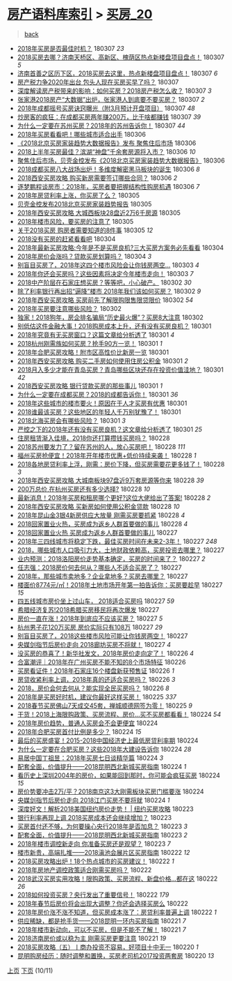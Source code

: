 [房产语料库索引](../../README.md)  > [买房_20](买房_20.md)
====
> [back](../README.md)

- [2018年买房是否最佳时机？](http://jkwz.applinzi.com/ittc/7077879369421030411.html#2018%E5%B9%B4%E4%B9%B0%E6%88%BF%E6%98%AF%E5%90%A6%E6%9C%80%E4%BD%B3%E6%97%B6%E6%9C%BA%EF%BC%9F) 180307 *23* 
- [2018买房去哪？济南天桥区、高新区、槐荫区热点新楼盘项目盘点！](http://jkwz.applinzi.com/ittc/7077867932363523078.html#2018%E4%B9%B0%E6%88%BF%E5%8E%BB%E5%93%AA%EF%BC%9F%E6%B5%8E%E5%8D%97%E5%A4%A9%E6%A1%A5%E5%8C%BA%E3%80%81%E9%AB%98%E6%96%B0%E5%8C%BA%E3%80%81%E6%A7%90%E8%8D%AB%E5%8C%BA%E7%83%AD%E7%82%B9%E6%96%B0%E6%A5%BC%E7%9B%98%E9%A1%B9%E7%9B%AE%E7%9B%98%E7%82%B9%EF%BC%81) 180307 *5* 
- [济南首善之区历下区，2018买房去这里，热点新楼盘项目盘点！](http://jkwz.applinzi.com/ittc/7077860208384934919.html#%E6%B5%8E%E5%8D%97%E9%A6%96%E5%96%84%E4%B9%8B%E5%8C%BA%E5%8E%86%E4%B8%8B%E5%8C%BA%EF%BC%8C2018%E4%B9%B0%E6%88%BF%E5%8E%BB%E8%BF%99%E9%87%8C%EF%BC%8C%E7%83%AD%E7%82%B9%E6%96%B0%E6%A5%BC%E7%9B%98%E9%A1%B9%E7%9B%AE%E7%9B%98%E7%82%B9%EF%BC%81) 180307 *6* 
- [房产税力争2020年出台 包头人现在买房买早了吗？](http://jkwz.applinzi.com/ittc/7077853550590034960.html#%E6%88%BF%E4%BA%A7%E7%A8%8E%E5%8A%9B%E4%BA%892020%E5%B9%B4%E5%87%BA%E5%8F%B0+%E5%8C%85%E5%A4%B4%E4%BA%BA%E7%8E%B0%E5%9C%A8%E4%B9%B0%E6%88%BF%E4%B9%B0%E6%97%A9%E4%BA%86%E5%90%97%EF%BC%9F) 180307  
- [深度解读房产税带来的影响：如何买房？2018房产税怎么收？](http://jkwz.applinzi.com/ittc/7077754504064009232.html#%E6%B7%B1%E5%BA%A6%E8%A7%A3%E8%AF%BB%E6%88%BF%E4%BA%A7%E7%A8%8E%E5%B8%A6%E6%9D%A5%E7%9A%84%E5%BD%B1%E5%93%8D%EF%BC%9A%E5%A6%82%E4%BD%95%E4%B9%B0%E6%88%BF%EF%BC%9F2018%E6%88%BF%E4%BA%A7%E7%A8%8E%E6%80%8E%E4%B9%88%E6%94%B6%EF%BC%9F) 180307 *3* 
- [张家港2018房产“大数据”出炉，张家港人到底要不要买房？](http://jkwz.applinzi.com/ittc/7077690940804580368.html#%E5%BC%A0%E5%AE%B6%E6%B8%AF2018%E6%88%BF%E4%BA%A7%E2%80%9C%E5%A4%A7%E6%95%B0%E6%8D%AE%E2%80%9D%E5%87%BA%E7%82%89%EF%BC%8C%E5%BC%A0%E5%AE%B6%E6%B8%AF%E4%BA%BA%E5%88%B0%E5%BA%95%E8%A6%81%E4%B8%8D%E8%A6%81%E4%B9%B0%E6%88%BF%EF%BC%9F) 180307 *2* 
- [2018年成都摇号买房诀窍曝光（附3月预计开盘项目）](http://jkwz.applinzi.com/ittc/7077656185006457863.html#2018%E5%B9%B4%E6%88%90%E9%83%BD%E6%91%87%E5%8F%B7%E4%B9%B0%E6%88%BF%E8%AF%80%E7%AA%8D%E6%9B%9D%E5%85%89%EF%BC%88%E9%99%843%E6%9C%88%E9%A2%84%E8%AE%A1%E5%BC%80%E7%9B%98%E9%A1%B9%E7%9B%AE%EF%BC%89) 180307 *48* 
- [炒房客的疯狂：在成都买房两年赚200万，比干啥都赚钱](http://jkwz.applinzi.com/ittc/7077676785506714640.html#%E7%82%92%E6%88%BF%E5%AE%A2%E7%9A%84%E7%96%AF%E7%8B%82%EF%BC%9A%E5%9C%A8%E6%88%90%E9%83%BD%E4%B9%B0%E6%88%BF%E4%B8%A4%E5%B9%B4%E8%B5%9A200%E4%B8%87%EF%BC%8C%E6%AF%94%E5%B9%B2%E5%95%A5%E9%83%BD%E8%B5%9A%E9%92%B1) 180307 *39* 
- [为什么一定要在苏州买房？2018年的苏州告诉你！](http://jkwz.applinzi.com/ittc/7077680159048336391.html#%E4%B8%BA%E4%BB%80%E4%B9%88%E4%B8%80%E5%AE%9A%E8%A6%81%E5%9C%A8%E8%8B%8F%E5%B7%9E%E4%B9%B0%E6%88%BF%EF%BC%9F2018%E5%B9%B4%E7%9A%84%E8%8B%8F%E5%B7%9E%E5%91%8A%E8%AF%89%E4%BD%A0%EF%BC%81) 180307 *44* 
- [2018年买房看看吧！哪些城市适合出手](http://jkwz.applinzi.com/ittc/7077434196291486727.html#2018%E5%B9%B4%E4%B9%B0%E6%88%BF%E7%9C%8B%E7%9C%8B%E5%90%A7%EF%BC%81%E5%93%AA%E4%BA%9B%E5%9F%8E%E5%B8%82%E9%80%82%E5%90%88%E5%87%BA%E6%89%8B) 180306  
- [《2018北京买房家装趋势大数据报告》发布 聚焦住后市场](http://jkwz.applinzi.com/ittc/7077419083631166474.html#%E3%80%8A2018%E5%8C%97%E4%BA%AC%E4%B9%B0%E6%88%BF%E5%AE%B6%E8%A3%85%E8%B6%8B%E5%8A%BF%E5%A4%A7%E6%95%B0%E6%8D%AE%E6%8A%A5%E5%91%8A%E3%80%8B%E5%8F%91%E5%B8%83+%E8%81%9A%E7%84%A6%E4%BD%8F%E5%90%8E%E5%B8%82%E5%9C%BA) 180306  
- [2018上半年买房最佳？滨湖“神盘”千余套房源将入市？](http://jkwz.applinzi.com/ittc/7077386057064907782.html#2018%E4%B8%8A%E5%8D%8A%E5%B9%B4%E4%B9%B0%E6%88%BF%E6%9C%80%E4%BD%B3%EF%BC%9F%E6%BB%A8%E6%B9%96%E2%80%9C%E7%A5%9E%E7%9B%98%E2%80%9D%E5%8D%83%E4%BD%99%E5%A5%97%E6%88%BF%E6%BA%90%E5%B0%86%E5%85%A5%E5%B8%82%EF%BC%9F) 180306 *10* 
- [聚焦住后市场，贝壳金控发布《2018北京买房家装趋势大数据报告》](http://jkwz.applinzi.com/ittc/7077337062489719818.html#%E8%81%9A%E7%84%A6%E4%BD%8F%E5%90%8E%E5%B8%82%E5%9C%BA%EF%BC%8C%E8%B4%9D%E5%A3%B3%E9%87%91%E6%8E%A7%E5%8F%91%E5%B8%83%E3%80%8A2018%E5%8C%97%E4%BA%AC%E4%B9%B0%E6%88%BF%E5%AE%B6%E8%A3%85%E8%B6%8B%E5%8A%BF%E5%A4%A7%E6%95%B0%E6%8D%AE%E6%8A%A5%E5%91%8A%E3%80%8B) 180306  
- [2018成都买房八大战场出炉！多维度解密黑马板块的诞生](http://jkwz.applinzi.com/ittc/7077309952106693642.html#2018%E6%88%90%E9%83%BD%E4%B9%B0%E6%88%BF%E5%85%AB%E5%A4%A7%E6%88%98%E5%9C%BA%E5%87%BA%E7%82%89%EF%BC%81%E5%A4%9A%E7%BB%B4%E5%BA%A6%E8%A7%A3%E5%AF%86%E9%BB%91%E9%A9%AC%E6%9D%BF%E5%9D%97%E7%9A%84%E8%AF%9E%E7%94%9F) 180306 *8* 
- [2018西安买房攻略 购买新房需要签订哪些合同？](http://jkwz.applinzi.com/ittc/7077298386590237707.html#2018%E8%A5%BF%E5%AE%89%E4%B9%B0%E6%88%BF%E6%94%BB%E7%95%A5+%E8%B4%AD%E4%B9%B0%E6%96%B0%E6%88%BF%E9%9C%80%E8%A6%81%E7%AD%BE%E8%AE%A2%E5%93%AA%E4%BA%9B%E5%90%88%E5%90%8C%EF%BC%9F) 180306 *2* 
- [逐梦鹏程谈房市：2018年，买房者要把握结构性购房机遇](http://jkwz.applinzi.com/ittc/7077117857001636875.html#%E9%80%90%E6%A2%A6%E9%B9%8F%E7%A8%8B%E8%B0%88%E6%88%BF%E5%B8%82%EF%BC%9A2018%E5%B9%B4%EF%BC%8C%E4%B9%B0%E6%88%BF%E8%80%85%E8%A6%81%E6%8A%8A%E6%8F%A1%E7%BB%93%E6%9E%84%E6%80%A7%E8%B4%AD%E6%88%BF%E6%9C%BA%E9%81%87) 180306 *7* 
- [2018年房贷利率上涨，你买房了么？](http://jkwz.applinzi.com/ittc/7077126211920987142.html#2018%E5%B9%B4%E6%88%BF%E8%B4%B7%E5%88%A9%E7%8E%87%E4%B8%8A%E6%B6%A8%EF%BC%8C%E4%BD%A0%E4%B9%B0%E6%88%BF%E4%BA%86%E4%B9%88%EF%BC%9F) 180305  
- [贝壳金控发布2018北京买房家装趋势报告](http://jkwz.applinzi.com/ittc/7077084030581605386.html#%E8%B4%9D%E5%A3%B3%E9%87%91%E6%8E%A7%E5%8F%91%E5%B8%832018%E5%8C%97%E4%BA%AC%E4%B9%B0%E6%88%BF%E5%AE%B6%E8%A3%85%E8%B6%8B%E5%8A%BF%E6%8A%A5%E5%91%8A) 180305  
- [2018年西安买房攻略 大城西板块28盘近2万6千房源](http://jkwz.applinzi.com/ittc/7077046807316399114.html#2018%E5%B9%B4%E8%A5%BF%E5%AE%89%E4%B9%B0%E6%88%BF%E6%94%BB%E7%95%A5+%E5%A4%A7%E5%9F%8E%E8%A5%BF%E6%9D%BF%E5%9D%9728%E7%9B%98%E8%BF%912%E4%B8%876%E5%8D%83%E6%88%BF%E6%BA%90) 180305  
- [2018年楼市风险，要买房的注意了](http://jkwz.applinzi.com/ittc/7075538275307881482.html#2018%E5%B9%B4%E6%A5%BC%E5%B8%82%E9%A3%8E%E9%99%A9%EF%BC%8C%E8%A6%81%E4%B9%B0%E6%88%BF%E7%9A%84%E6%B3%A8%E6%84%8F%E4%BA%86) 180305  
- [关于2018买房 购房者需要知道的8件事](http://jkwz.applinzi.com/ittc/7076938968228955143.html#%E5%85%B3%E4%BA%8E2018%E4%B9%B0%E6%88%BF+%E8%B4%AD%E6%88%BF%E8%80%85%E9%9C%80%E8%A6%81%E7%9F%A5%E9%81%93%E7%9A%848%E4%BB%B6%E4%BA%8B) 180305 *12* 
- [2018没有买房的赶紧看看吧](http://jkwz.applinzi.com/ittc/7076607624949007376.html#2018%E6%B2%A1%E6%9C%89%E4%B9%B0%E6%88%BF%E7%9A%84%E8%B5%B6%E7%B4%A7%E7%9C%8B%E7%9C%8B%E5%90%A7) 180304  
- [2018年最新买房攻略:今年是不是买房良机?三大买房方案务必先看看](http://jkwz.applinzi.com/ittc/7076537161505833990.html#2018%E5%B9%B4%E6%9C%80%E6%96%B0%E4%B9%B0%E6%88%BF%E6%94%BB%E7%95%A5%3A%E4%BB%8A%E5%B9%B4%E6%98%AF%E4%B8%8D%E6%98%AF%E4%B9%B0%E6%88%BF%E8%89%AF%E6%9C%BA%3F%E4%B8%89%E5%A4%A7%E4%B9%B0%E6%88%BF%E6%96%B9%E6%A1%88%E5%8A%A1%E5%BF%85%E5%85%88%E7%9C%8B%E7%9C%8B) 180304  
- [2018年房价会涨吗？贷款买房划算吗？](http://jkwz.applinzi.com/ittc/7076368408855970827.html#2018%E5%B9%B4%E6%88%BF%E4%BB%B7%E4%BC%9A%E6%B6%A8%E5%90%97%EF%BC%9F%E8%B4%B7%E6%AC%BE%E4%B9%B0%E6%88%BF%E5%88%92%E7%AE%97%E5%90%97%EF%BC%9F) 180304 *3* 
- [别盲目买房了，2018年这四个楼市风险会让你钱房两空…](http://jkwz.applinzi.com/ittc/7076368335174632465.html#%E5%88%AB%E7%9B%B2%E7%9B%AE%E4%B9%B0%E6%88%BF%E4%BA%86%EF%BC%8C2018%E5%B9%B4%E8%BF%99%E5%9B%9B%E4%B8%AA%E6%A5%BC%E5%B8%82%E9%A3%8E%E9%99%A9%E4%BC%9A%E8%AE%A9%E4%BD%A0%E9%92%B1%E6%88%BF%E4%B8%A4%E7%A9%BA%E2%80%A6) 180303 *4* 
- [2018年你还会买房吗？这些因素将决定今年楼市走向！](http://jkwz.applinzi.com/ittc/7076200100944938001.html#2018%E5%B9%B4%E4%BD%A0%E8%BF%98%E4%BC%9A%E4%B9%B0%E6%88%BF%E5%90%97%EF%BC%9F%E8%BF%99%E4%BA%9B%E5%9B%A0%E7%B4%A0%E5%B0%86%E5%86%B3%E5%AE%9A%E4%BB%8A%E5%B9%B4%E6%A5%BC%E5%B8%82%E8%B5%B0%E5%90%91%EF%BC%81) 180303 *7* 
- [2018中产阶层在石家庄想买房？等等吧，小心破产。](http://jkwz.applinzi.com/ittc/7075847961949242379.html#2018%E4%B8%AD%E4%BA%A7%E9%98%B6%E5%B1%82%E5%9C%A8%E7%9F%B3%E5%AE%B6%E5%BA%84%E6%83%B3%E4%B9%B0%E6%88%BF%EF%BC%9F%E7%AD%89%E7%AD%89%E5%90%A7%EF%BC%8C%E5%B0%8F%E5%BF%83%E7%A0%B4%E4%BA%A7%E3%80%82) 180302 *30* 
- [除了利率银行再出招“逼降”楼市 2018年我们该如何买房？](http://jkwz.applinzi.com/ittc/7075932972761220113.html#%E9%99%A4%E4%BA%86%E5%88%A9%E7%8E%87%E9%93%B6%E8%A1%8C%E5%86%8D%E5%87%BA%E6%8B%9B%E2%80%9C%E9%80%BC%E9%99%8D%E2%80%9D%E6%A5%BC%E5%B8%82+2018%E5%B9%B4%E6%88%91%E4%BB%AC%E8%AF%A5%E5%A6%82%E4%BD%95%E4%B9%B0%E6%88%BF%EF%BC%9F) 180302 *9* 
- [2018年西安买房攻略 买房前先了解限购限售限贷限价](http://jkwz.applinzi.com/ittc/7075930267690992647.html#2018%E5%B9%B4%E8%A5%BF%E5%AE%89%E4%B9%B0%E6%88%BF%E6%94%BB%E7%95%A5+%E4%B9%B0%E6%88%BF%E5%89%8D%E5%85%88%E4%BA%86%E8%A7%A3%E9%99%90%E8%B4%AD%E9%99%90%E5%94%AE%E9%99%90%E8%B4%B7%E9%99%90%E4%BB%B7) 180302 *54* 
- [2018年买房要注意哪些风险？](http://jkwz.applinzi.com/ittc/7075903963226702858.html#2018%E5%B9%B4%E4%B9%B0%E6%88%BF%E8%A6%81%E6%B3%A8%E6%84%8F%E5%93%AA%E4%BA%9B%E9%A3%8E%E9%99%A9%EF%BC%9F) 180302  
- [独家！2018狗年，房企排名骗局“历史最火爆”？买房8大注意](http://jkwz.applinzi.com/ittc/7075832516315710475.html#%E7%8B%AC%E5%AE%B6%EF%BC%812018%E7%8B%97%E5%B9%B4%EF%BC%8C%E6%88%BF%E4%BC%81%E6%8E%92%E5%90%8D%E9%AA%97%E5%B1%80%E2%80%9C%E5%8E%86%E5%8F%B2%E6%9C%80%E7%81%AB%E7%88%86%E2%80%9D%EF%BC%9F%E4%B9%B0%E6%88%BF8%E5%A4%A7%E6%B3%A8%E6%84%8F) 180302  
- [别低估这件金融大事！2018购房成本上升，还有没有买房良机？](http://jkwz.applinzi.com/ittc/7075594044879406096.html#%E5%88%AB%E4%BD%8E%E4%BC%B0%E8%BF%99%E4%BB%B6%E9%87%91%E8%9E%8D%E5%A4%A7%E4%BA%8B%EF%BC%812018%E8%B4%AD%E6%88%BF%E6%88%90%E6%9C%AC%E4%B8%8A%E5%8D%87%EF%BC%8C%E8%BF%98%E6%9C%89%E6%B2%A1%E6%9C%89%E4%B9%B0%E6%88%BF%E8%89%AF%E6%9C%BA%EF%BC%9F) 180301  
- [2018年究竟有无买房窗口？这篇文章给分析透了](http://jkwz.applinzi.com/ittc/7075558558097998855.html#2018%E5%B9%B4%E7%A9%B6%E7%AB%9F%E6%9C%89%E6%97%A0%E4%B9%B0%E6%88%BF%E7%AA%97%E5%8F%A3%EF%BC%9F%E8%BF%99%E7%AF%87%E6%96%87%E7%AB%A0%E7%BB%99%E5%88%86%E6%9E%90%E9%80%8F%E4%BA%86) 180301 *4* 
- [2018杭州刚需族如何买房？抢手90方一览！](http://jkwz.applinzi.com/ittc/7075554869270545419.html#2018%E6%9D%AD%E5%B7%9E%E5%88%9A%E9%9C%80%E6%97%8F%E5%A6%82%E4%BD%95%E4%B9%B0%E6%88%BF%EF%BC%9F%E6%8A%A2%E6%89%8B90%E6%96%B9%E4%B8%80%E8%A7%88%EF%BC%81) 180301 *1* 
- [2018年合肥买房攻略！附市区高性价比新房一览](http://jkwz.applinzi.com/ittc/7075552661388919824.html#2018%E5%B9%B4%E5%90%88%E8%82%A5%E4%B9%B0%E6%88%BF%E6%94%BB%E7%95%A5%EF%BC%81%E9%99%84%E5%B8%82%E5%8C%BA%E9%AB%98%E6%80%A7%E4%BB%B7%E6%AF%94%E6%96%B0%E6%88%BF%E4%B8%80%E8%A7%88) 180301  
- [2018年西安买房攻略 购买二手房如何使用住房公积金](http://jkwz.applinzi.com/ittc/7075551637697725446.html#2018%E5%B9%B4%E8%A5%BF%E5%AE%89%E4%B9%B0%E6%88%BF%E6%94%BB%E7%95%A5+%E8%B4%AD%E4%B9%B0%E4%BA%8C%E6%89%8B%E6%88%BF%E5%A6%82%E4%BD%95%E4%BD%BF%E7%94%A8%E4%BD%8F%E6%88%BF%E5%85%AC%E7%A7%AF%E9%87%91) 180301 *2* 
- [2018月入多少才能在青岛买房？青岛哪些区块还存在投资价值洼地？](http://jkwz.applinzi.com/ittc/7075248403921765392.html#2018%E6%9C%88%E5%85%A5%E5%A4%9A%E5%B0%91%E6%89%8D%E8%83%BD%E5%9C%A8%E9%9D%92%E5%B2%9B%E4%B9%B0%E6%88%BF%EF%BC%9F%E9%9D%92%E5%B2%9B%E5%93%AA%E4%BA%9B%E5%8C%BA%E5%9D%97%E8%BF%98%E5%AD%98%E5%9C%A8%E6%8A%95%E8%B5%84%E4%BB%B7%E5%80%BC%E6%B4%BC%E5%9C%B0%EF%BC%9F) 180301 *42* 
- [2018西安买房攻略 银行贷款买房的那些事儿](http://jkwz.applinzi.com/ittc/7075523008754353162.html#2018%E8%A5%BF%E5%AE%89%E4%B9%B0%E6%88%BF%E6%94%BB%E7%95%A5+%E9%93%B6%E8%A1%8C%E8%B4%B7%E6%AC%BE%E4%B9%B0%E6%88%BF%E7%9A%84%E9%82%A3%E4%BA%9B%E4%BA%8B%E5%84%BF) 180301 *1* 
- [为什么一定要在成都买房？2018的成都告诉你！](http://jkwz.applinzi.com/ittc/7075517497208210449.html#%E4%B8%BA%E4%BB%80%E4%B9%88%E4%B8%80%E5%AE%9A%E8%A6%81%E5%9C%A8%E6%88%90%E9%83%BD%E4%B9%B0%E6%88%BF%EF%BC%9F2018%E7%9A%84%E6%88%90%E9%83%BD%E5%91%8A%E8%AF%89%E4%BD%A0%EF%BC%81) 180301 *36* 
- [2018年这些城市的楼市要火！原因在于人才买房有优惠](http://jkwz.applinzi.com/ittc/7075464180931232778.html#2018%E5%B9%B4%E8%BF%99%E4%BA%9B%E5%9F%8E%E5%B8%82%E7%9A%84%E6%A5%BC%E5%B8%82%E8%A6%81%E7%81%AB%EF%BC%81%E5%8E%9F%E5%9B%A0%E5%9C%A8%E4%BA%8E%E4%BA%BA%E6%89%8D%E4%B9%B0%E6%88%BF%E6%9C%89%E4%BC%98%E6%83%A0) 180301  
- [2018谁最该买房？这些地区的年轻人千万别犹豫了！](http://jkwz.applinzi.com/ittc/7075458327402513418.html#2018%E8%B0%81%E6%9C%80%E8%AF%A5%E4%B9%B0%E6%88%BF%EF%BC%9F%E8%BF%99%E4%BA%9B%E5%9C%B0%E5%8C%BA%E7%9A%84%E5%B9%B4%E8%BD%BB%E4%BA%BA%E5%8D%83%E4%B8%87%E5%88%AB%E7%8A%B9%E8%B1%AB%E4%BA%86%EF%BC%81) 180301  
- [2018北海买房会有哪些风险？](http://jkwz.applinzi.com/ittc/7075456390267405328.html#2018%E5%8C%97%E6%B5%B7%E4%B9%B0%E6%88%BF%E4%BC%9A%E6%9C%89%E5%93%AA%E4%BA%9B%E9%A3%8E%E9%99%A9%EF%BC%9F) 180301 *3* 
- [严控之下的2018年还有没有买房良机？这文章给分析透了](http://jkwz.applinzi.com/ittc/7075155748890084359.html#%E4%B8%A5%E6%8E%A7%E4%B9%8B%E4%B8%8B%E7%9A%842018%E5%B9%B4%E8%BF%98%E6%9C%89%E6%B2%A1%E6%9C%89%E4%B9%B0%E6%88%BF%E8%89%AF%E6%9C%BA%EF%BC%9F%E8%BF%99%E6%96%87%E7%AB%A0%E7%BB%99%E5%88%86%E6%9E%90%E9%80%8F%E4%BA%86) 180301 *25* 
- [住房租赁渐入佳境，2018你还打算攒钱买房吗？](http://jkwz.applinzi.com/ittc/7072956257051083787.html#%E4%BD%8F%E6%88%BF%E7%A7%9F%E8%B5%81%E6%B8%90%E5%85%A5%E4%BD%B3%E5%A2%83%EF%BC%8C2018%E4%BD%A0%E8%BF%98%E6%89%93%E7%AE%97%E6%94%92%E9%92%B1%E4%B9%B0%E6%88%BF%E5%90%97%EF%BC%9F) 180228  
- [2018苏州要发力了？留在苏州的人，放心买房吧！](http://jkwz.applinzi.com/ittc/7075198854469518346.html#2018%E8%8B%8F%E5%B7%9E%E8%A6%81%E5%8F%91%E5%8A%9B%E4%BA%86%EF%BC%9F%E7%95%99%E5%9C%A8%E8%8B%8F%E5%B7%9E%E7%9A%84%E4%BA%BA%EF%BC%8C%E6%94%BE%E5%BF%83%E4%B9%B0%E6%88%BF%E5%90%A7%EF%BC%81) 180228 *111* 
- [福州买房抢便宜！2018年开年楼市优惠+低价持续来袭！](http://jkwz.applinzi.com/ittc/7075179560016806918.html#%E7%A6%8F%E5%B7%9E%E4%B9%B0%E6%88%BF%E6%8A%A2%E4%BE%BF%E5%AE%9C%EF%BC%812018%E5%B9%B4%E5%BC%80%E5%B9%B4%E6%A5%BC%E5%B8%82%E4%BC%98%E6%83%A0%2B%E4%BD%8E%E4%BB%B7%E6%8C%81%E7%BB%AD%E6%9D%A5%E8%A2%AD%EF%BC%81) 180228 *1* 
- [2018各地房贷利率上浮，刚需：房价下降，但买房需要花更多钱了！](http://jkwz.applinzi.com/ittc/7075097284037837840.html#2018%E5%90%84%E5%9C%B0%E6%88%BF%E8%B4%B7%E5%88%A9%E7%8E%87%E4%B8%8A%E6%B5%AE%EF%BC%8C%E5%88%9A%E9%9C%80%EF%BC%9A%E6%88%BF%E4%BB%B7%E4%B8%8B%E9%99%8D%EF%BC%8C%E4%BD%86%E4%B9%B0%E6%88%BF%E9%9C%80%E8%A6%81%E8%8A%B1%E6%9B%B4%E5%A4%9A%E9%92%B1%E4%BA%86%EF%BC%81) 180228 *3* 
- [2018年西安买房攻略 大城南板块97盘近9万套房源等你来](http://jkwz.applinzi.com/ittc/7075110996232635402.html#2018%E5%B9%B4%E8%A5%BF%E5%AE%89%E4%B9%B0%E6%88%BF%E6%94%BB%E7%95%A5+%E5%A4%A7%E5%9F%8E%E5%8D%97%E6%9D%BF%E5%9D%9797%E7%9B%98%E8%BF%919%E4%B8%87%E5%A5%97%E6%88%BF%E6%BA%90%E7%AD%89%E4%BD%A0%E6%9D%A5) 180228 *39* 
- [200万总价,在杭州买房还有多少选择?](http://jkwz.applinzi.com/ittc/7075090892463801354.html#200%E4%B8%87%E6%80%BB%E4%BB%B7%2C%E5%9C%A8%E6%9D%AD%E5%B7%9E%E4%B9%B0%E6%88%BF%E8%BF%98%E6%9C%89%E5%A4%9A%E5%B0%91%E9%80%89%E6%8B%A9%3F) 180228 *10* 
- [最新消息！2018年买房和租房哪个更好?这位大佬给出了答案!](http://jkwz.applinzi.com/ittc/7075073445903991824.html#%E6%9C%80%E6%96%B0%E6%B6%88%E6%81%AF%EF%BC%812018%E5%B9%B4%E4%B9%B0%E6%88%BF%E5%92%8C%E7%A7%9F%E6%88%BF%E5%93%AA%E4%B8%AA%E6%9B%B4%E5%A5%BD%3F%E8%BF%99%E4%BD%8D%E5%A4%A7%E4%BD%AC%E7%BB%99%E5%87%BA%E4%BA%86%E7%AD%94%E6%A1%88%21) 180228 *2* 
- [2018年西安买房攻略 买新房如何使用公积金贷款](http://jkwz.applinzi.com/ittc/7075058235830961162.html#2018%E5%B9%B4%E8%A5%BF%E5%AE%89%E4%B9%B0%E6%88%BF%E6%94%BB%E7%95%A5+%E4%B9%B0%E6%96%B0%E6%88%BF%E5%A6%82%E4%BD%95%E4%BD%BF%E7%94%A8%E5%85%AC%E7%A7%AF%E9%87%91%E8%B4%B7%E6%AC%BE) 180228 *10* 
- [2018年昆山金3银4新房供应大放量 刚需买房要抓紧](http://jkwz.applinzi.com/ittc/7075023532331631633.html#2018%E5%B9%B4%E6%98%86%E5%B1%B1%E9%87%913%E9%93%B64%E6%96%B0%E6%88%BF%E4%BE%9B%E5%BA%94%E5%A4%A7%E6%94%BE%E9%87%8F+%E5%88%9A%E9%9C%80%E4%B9%B0%E6%88%BF%E8%A6%81%E6%8A%93%E7%B4%A7) 180228 *4* 
- [2018回家置业火热，买房成为返乡人群首要做的事儿](http://jkwz.applinzi.com/ittc/7074935982682276870.html#2018%E5%9B%9E%E5%AE%B6%E7%BD%AE%E4%B8%9A%E7%81%AB%E7%83%AD%EF%BC%8C%E4%B9%B0%E6%88%BF%E6%88%90%E4%B8%BA%E8%BF%94%E4%B9%A1%E4%BA%BA%E7%BE%A4%E9%A6%96%E8%A6%81%E5%81%9A%E7%9A%84%E4%BA%8B%E5%84%BF) 180228 *4* 
- [2018回家置业火热 买房成为返乡人群首要做的事儿](http://jkwz.applinzi.com/ittc/7074879983241921547.html#2018%E5%9B%9E%E5%AE%B6%E7%BD%AE%E4%B8%9A%E7%81%AB%E7%83%AD+%E4%B9%B0%E6%88%BF%E6%88%90%E4%B8%BA%E8%BF%94%E4%B9%A1%E4%BA%BA%E7%BE%A4%E9%A6%96%E8%A6%81%E5%81%9A%E7%9A%84%E4%BA%8B%E5%84%BF) 180227  
- [2018年三四线城市将稳定下跌，最佳买房时间在未来2-3年！](http://jkwz.applinzi.com/ittc/7074799965056795664.html#2018%E5%B9%B4%E4%B8%89%E5%9B%9B%E7%BA%BF%E5%9F%8E%E5%B8%82%E5%B0%86%E7%A8%B3%E5%AE%9A%E4%B8%8B%E8%B7%8C%EF%BC%8C%E6%9C%80%E4%BD%B3%E4%B9%B0%E6%88%BF%E6%97%B6%E9%97%B4%E5%9C%A8%E6%9C%AA%E6%9D%A52-3%E5%B9%B4%EF%BC%81) 180227 *248* 
- [2018，哪些城市人口吸引力大，土地财政依赖高，买房投资去哪里？](http://jkwz.applinzi.com/ittc/7074832526676067335.html#2018%EF%BC%8C%E5%93%AA%E4%BA%9B%E5%9F%8E%E5%B8%82%E4%BA%BA%E5%8F%A3%E5%90%B8%E5%BC%95%E5%8A%9B%E5%A4%A7%EF%BC%8C%E5%9C%9F%E5%9C%B0%E8%B4%A2%E6%94%BF%E4%BE%9D%E8%B5%96%E9%AB%98%EF%BC%8C%E4%B9%B0%E6%88%BF%E6%8A%95%E8%B5%84%E5%8E%BB%E5%93%AA%E9%87%8C%EF%BC%9F) 180227  
- [业内预测：2018洛阳房价走势基本确定，买房的时间来了？](http://jkwz.applinzi.com/ittc/7074804852465337360.html#%E4%B8%9A%E5%86%85%E9%A2%84%E6%B5%8B%EF%BC%9A2018%E6%B4%9B%E9%98%B3%E6%88%BF%E4%BB%B7%E8%B5%B0%E5%8A%BF%E5%9F%BA%E6%9C%AC%E7%A1%AE%E5%AE%9A%EF%BC%8C%E4%B9%B0%E6%88%BF%E7%9A%84%E6%97%B6%E9%97%B4%E6%9D%A5%E4%BA%86%EF%BC%9F) 180227 *2* 
- [任志强：2018房价何去何从？哪些人不适合买房了？](http://jkwz.applinzi.com/ittc/7074793104924476427.html#%E4%BB%BB%E5%BF%97%E5%BC%BA%EF%BC%9A2018%E6%88%BF%E4%BB%B7%E4%BD%95%E5%8E%BB%E4%BD%95%E4%BB%8E%EF%BC%9F%E5%93%AA%E4%BA%9B%E4%BA%BA%E4%B8%8D%E9%80%82%E5%90%88%E4%B9%B0%E6%88%BF%E4%BA%86%EF%BC%9F) 180227  
- [2018年，那些城市卖地多？企业拿地多？买房去哪里？](http://jkwz.applinzi.com/ittc/7074790994359092235.html#2018%E5%B9%B4%EF%BC%8C%E9%82%A3%E4%BA%9B%E5%9F%8E%E5%B8%82%E5%8D%96%E5%9C%B0%E5%A4%9A%EF%BC%9F%E4%BC%81%E4%B8%9A%E6%8B%BF%E5%9C%B0%E5%A4%9A%EF%BC%9F%E4%B9%B0%E6%88%BF%E5%8E%BB%E5%93%AA%E9%87%8C%EF%BC%9F) 180227  
- [楼面价8774元/㎡！2018年土地市场开年第一拍告诉你：买房要趁早](http://jkwz.applinzi.com/ittc/7074786969936987142.html#%E6%A5%BC%E9%9D%A2%E4%BB%B78774%E5%85%83%2F%E3%8E%A1%EF%BC%812018%E5%B9%B4%E5%9C%9F%E5%9C%B0%E5%B8%82%E5%9C%BA%E5%BC%80%E5%B9%B4%E7%AC%AC%E4%B8%80%E6%8B%8D%E5%91%8A%E8%AF%89%E4%BD%A0%EF%BC%9A%E4%B9%B0%E6%88%BF%E8%A6%81%E8%B6%81%E6%97%A9) 180227 *15* 
- [四五线城市房价坐上过山车， 2018适合买房吗](http://jkwz.applinzi.com/ittc/7074775741487383568.html#%E5%9B%9B%E4%BA%94%E7%BA%BF%E5%9F%8E%E5%B8%82%E6%88%BF%E4%BB%B7%E5%9D%90%E4%B8%8A%E8%BF%87%E5%B1%B1%E8%BD%A6%EF%BC%8C+2018%E9%80%82%E5%90%88%E4%B9%B0%E6%88%BF%E5%90%97) 180227 *59* 
- [希腊经济复苏!2018希腊买房移民将再次爆发](http://jkwz.applinzi.com/ittc/7074758498397455370.html#%E5%B8%8C%E8%85%8A%E7%BB%8F%E6%B5%8E%E5%A4%8D%E8%8B%8F%212018%E5%B8%8C%E8%85%8A%E4%B9%B0%E6%88%BF%E7%A7%BB%E6%B0%91%E5%B0%86%E5%86%8D%E6%AC%A1%E7%88%86%E5%8F%91) 180227  
- [房价一直在涨！2018年到底应不应该买房？](http://jkwz.applinzi.com/ittc/7074694760898233351.html#%E6%88%BF%E4%BB%B7%E4%B8%80%E7%9B%B4%E5%9C%A8%E6%B6%A8%EF%BC%812018%E5%B9%B4%E5%88%B0%E5%BA%95%E5%BA%94%E4%B8%8D%E5%BA%94%E8%AF%A5%E4%B9%B0%E6%88%BF%EF%BC%9F) 180227 *5* 
- [杭州男子花120万买房 房价实际只有108万](http://jkwz.applinzi.com/ittc/7074694148219470855.html#%E6%9D%AD%E5%B7%9E%E7%94%B7%E5%AD%90%E8%8A%B1120%E4%B8%87%E4%B9%B0%E6%88%BF+%E6%88%BF%E4%BB%B7%E5%AE%9E%E9%99%85%E5%8F%AA%E6%9C%89108%E4%B8%87) 180227 *29* 
- [别盲目买房了，2018这些楼市风险可能让你钱房两空！](http://jkwz.applinzi.com/ittc/7074682875792589840.html#%E5%88%AB%E7%9B%B2%E7%9B%AE%E4%B9%B0%E6%88%BF%E4%BA%86%EF%BC%8C2018%E8%BF%99%E4%BA%9B%E6%A5%BC%E5%B8%82%E9%A3%8E%E9%99%A9%E5%8F%AF%E8%83%BD%E8%AE%A9%E4%BD%A0%E9%92%B1%E6%88%BF%E4%B8%A4%E7%A9%BA%EF%BC%81) 180227  
- [央媒剑指节后房价走向 2018廊坊买房不将就！](http://jkwz.applinzi.com/ittc/7074591164043101200.html#%E5%A4%AE%E5%AA%92%E5%89%91%E6%8C%87%E8%8A%82%E5%90%8E%E6%88%BF%E4%BB%B7%E8%B5%B0%E5%90%91+2018%E5%BB%8A%E5%9D%8A%E4%B9%B0%E6%88%BF%E4%B8%8D%E5%B0%86%E5%B0%B1%EF%BC%81) 180227 *4* 
- [没买房的恭喜了！新华社发文，2018年房价走向定了！](http://jkwz.applinzi.com/ittc/7074442038915630096.html#%E6%B2%A1%E4%B9%B0%E6%88%BF%E7%9A%84%E6%81%AD%E5%96%9C%E4%BA%86%EF%BC%81%E6%96%B0%E5%8D%8E%E7%A4%BE%E5%8F%91%E6%96%87%EF%BC%8C2018%E5%B9%B4%E6%88%BF%E4%BB%B7%E8%B5%B0%E5%90%91%E5%AE%9A%E4%BA%86%EF%BC%81) 180226 *4* 
- [合富潮评｜2018年在广州买房不能不知的8个市场特征](http://jkwz.applinzi.com/ittc/7074338331163100166.html#%E5%90%88%E5%AF%8C%E6%BD%AE%E8%AF%84%EF%BD%9C2018%E5%B9%B4%E5%9C%A8%E5%B9%BF%E5%B7%9E%E4%B9%B0%E6%88%BF%E4%B8%8D%E8%83%BD%E4%B8%8D%E7%9F%A5%E7%9A%848%E4%B8%AA%E5%B8%82%E5%9C%BA%E7%89%B9%E5%BE%81) 180226  
- [买房看证件！2018年石家庄16个楼盘新获预售证](http://jkwz.applinzi.com/ittc/7074337693092021264.html#%E4%B9%B0%E6%88%BF%E7%9C%8B%E8%AF%81%E4%BB%B6%EF%BC%812018%E5%B9%B4%E7%9F%B3%E5%AE%B6%E5%BA%8416%E4%B8%AA%E6%A5%BC%E7%9B%98%E6%96%B0%E8%8E%B7%E9%A2%84%E5%94%AE%E8%AF%81) 180226 *1* 
- [房贷收紧利率上调，2018年真的还适合买房吗？](http://jkwz.applinzi.com/ittc/7074313712192455691.html#%E6%88%BF%E8%B4%B7%E6%94%B6%E7%B4%A7%E5%88%A9%E7%8E%87%E4%B8%8A%E8%B0%83%EF%BC%8C2018%E5%B9%B4%E7%9C%9F%E7%9A%84%E8%BF%98%E9%80%82%E5%90%88%E4%B9%B0%E6%88%BF%E5%90%97%EF%BC%9F) 180226 *3* 
- [2018，房价会何去何从？能实现全民买房吗？](http://jkwz.applinzi.com/ittc/7074301446340477963.html#2018%EF%BC%8C%E6%88%BF%E4%BB%B7%E4%BC%9A%E4%BD%95%E5%8E%BB%E4%BD%95%E4%BB%8E%EF%BC%9F%E8%83%BD%E5%AE%9E%E7%8E%B0%E5%85%A8%E6%B0%91%E4%B9%B0%E6%88%BF%E5%90%97%EF%BC%9F) 180226 *8* 
- [2018年是买房好时机，建议你最好这样买房！](http://jkwz.applinzi.com/ittc/7074131259674854417.html#2018%E5%B9%B4%E6%98%AF%E4%B9%B0%E6%88%BF%E5%A5%BD%E6%97%B6%E6%9C%BA%EF%BC%8C%E5%BB%BA%E8%AE%AE%E4%BD%A0%E6%9C%80%E5%A5%BD%E8%BF%99%E6%A0%B7%E4%B9%B0%E6%88%BF%EF%BC%81) 180225 *337* 
- [2018春节买房佛山7天成交45套，禅城顺德网签为零！](http://jkwz.applinzi.com/ittc/7073943491417998346.html#2018%E6%98%A5%E8%8A%82%E4%B9%B0%E6%88%BF%E4%BD%9B%E5%B1%B17%E5%A4%A9%E6%88%90%E4%BA%A445%E5%A5%97%EF%BC%8C%E7%A6%85%E5%9F%8E%E9%A1%BA%E5%BE%B7%E7%BD%91%E7%AD%BE%E4%B8%BA%E9%9B%B6%EF%BC%81) 180225 *9* 
- [干货！2018上海限购政策、买房流程、房价…买不买房都看看！](http://jkwz.applinzi.com/ittc/7073771268581360646.html#%E5%B9%B2%E8%B4%A7%EF%BC%812018%E4%B8%8A%E6%B5%B7%E9%99%90%E8%B4%AD%E6%94%BF%E7%AD%96%E3%80%81%E4%B9%B0%E6%88%BF%E6%B5%81%E7%A8%8B%E3%80%81%E6%88%BF%E4%BB%B7%E2%80%A6%E4%B9%B0%E4%B8%8D%E4%B9%B0%E6%88%BF%E9%83%BD%E7%9C%8B%E7%9C%8B%EF%BC%81) 180224 *54* 
- [2018年房价趋势，普通人买房会不会更便宜](http://jkwz.applinzi.com/ittc/7073731609201476619.html#2018%E5%B9%B4%E6%88%BF%E4%BB%B7%E8%B6%8B%E5%8A%BF%EF%BC%8C%E6%99%AE%E9%80%9A%E4%BA%BA%E4%B9%B0%E6%88%BF%E4%BC%9A%E4%B8%8D%E4%BC%9A%E6%9B%B4%E4%BE%BF%E5%AE%9C) 180224  
- [2018年合肥买房首付比例是多少？](http://jkwz.applinzi.com/ittc/7073720446606656528.html#2018%E5%B9%B4%E5%90%88%E8%82%A5%E4%B9%B0%E6%88%BF%E9%A6%96%E4%BB%98%E6%AF%94%E4%BE%8B%E6%98%AF%E5%A4%9A%E5%B0%91%EF%BC%9F) 180224 *15* 
- [最后的买房盛宴！2015-2018中国经济史上最低房贷利率期](http://jkwz.applinzi.com/ittc/7073692682067379210.html#%E6%9C%80%E5%90%8E%E7%9A%84%E4%B9%B0%E6%88%BF%E7%9B%9B%E5%AE%B4%EF%BC%812015-2018%E4%B8%AD%E5%9B%BD%E7%BB%8F%E6%B5%8E%E5%8F%B2%E4%B8%8A%E6%9C%80%E4%BD%8E%E6%88%BF%E8%B4%B7%E5%88%A9%E7%8E%87%E6%9C%9F) 180224  
- [为什么一定要在合肥买房？这些2018年大建设告诉你](http://jkwz.applinzi.com/ittc/7073644923037680646.html#%E4%B8%BA%E4%BB%80%E4%B9%88%E4%B8%80%E5%AE%9A%E8%A6%81%E5%9C%A8%E5%90%88%E8%82%A5%E4%B9%B0%E6%88%BF%EF%BC%9F%E8%BF%99%E4%BA%9B2018%E5%B9%B4%E5%A4%A7%E5%BB%BA%E8%AE%BE%E5%91%8A%E8%AF%89%E4%BD%A0) 180224 *28* 
- [易居中国丁祖昱：2018年买房七日谈精华篇](http://jkwz.applinzi.com/ittc/7073632325739217931.html#%E6%98%93%E5%B1%85%E4%B8%AD%E5%9B%BD%E4%B8%81%E7%A5%96%E6%98%B1%EF%BC%9A2018%E5%B9%B4%E4%B9%B0%E6%88%BF%E4%B8%83%E6%97%A5%E8%B0%88%E7%B2%BE%E5%8D%8E%E7%AF%87) 180224 *3* 
- [配套全面，价值提升——2018昆明西北新城买房指南](http://jkwz.applinzi.com/ittc/7073608902946325521.html#%E9%85%8D%E5%A5%97%E5%85%A8%E9%9D%A2%EF%BC%8C%E4%BB%B7%E5%80%BC%E6%8F%90%E5%8D%87%E2%80%94%E2%80%942018%E6%98%86%E6%98%8E%E8%A5%BF%E5%8C%97%E6%96%B0%E5%9F%8E%E4%B9%B0%E6%88%BF%E6%8C%87%E5%8D%97) 180224 *1* 
- [看历史上深圳2004年的房价，如果能回到那时，你可能会疯狂买房](http://jkwz.applinzi.com/ittc/7073591516230845450.html#%E7%9C%8B%E5%8E%86%E5%8F%B2%E4%B8%8A%E6%B7%B1%E5%9C%B32004%E5%B9%B4%E7%9A%84%E6%88%BF%E4%BB%B7%EF%BC%8C%E5%A6%82%E6%9E%9C%E8%83%BD%E5%9B%9E%E5%88%B0%E9%82%A3%E6%97%B6%EF%BC%8C%E4%BD%A0%E5%8F%AF%E8%83%BD%E4%BC%9A%E7%96%AF%E7%8B%82%E4%B9%B0%E6%88%BF) 180224 *15* 
- [房价势要冲击2万/平？2018南京这3大刚需板块买房门槛要涨](http://jkwz.applinzi.com/ittc/7073578125990822929.html#%E6%88%BF%E4%BB%B7%E5%8A%BF%E8%A6%81%E5%86%B2%E5%87%BB2%E4%B8%87%2F%E5%B9%B3%EF%BC%9F2018%E5%8D%97%E4%BA%AC%E8%BF%993%E5%A4%A7%E5%88%9A%E9%9C%80%E6%9D%BF%E5%9D%97%E4%B9%B0%E6%88%BF%E9%97%A8%E6%A7%9B%E8%A6%81%E6%B6%A8) 180224  
- [央媒剑指节后房价走向 2018江门买房不要将就](http://jkwz.applinzi.com/ittc/7073574850558166032.html#%E5%A4%AE%E5%AA%92%E5%89%91%E6%8C%87%E8%8A%82%E5%90%8E%E6%88%BF%E4%BB%B7%E8%B5%B0%E5%90%91+2018%E6%B1%9F%E9%97%A8%E4%B9%B0%E6%88%BF%E4%B8%8D%E8%A6%81%E5%B0%86%E5%B0%B1) 180224 *1* 
- [深度好文！解析2018美国纽约房价走势！ | 纽约买房攻略](http://jkwz.applinzi.com/ittc/7073370777867256838.html#%E6%B7%B1%E5%BA%A6%E5%A5%BD%E6%96%87%EF%BC%81%E8%A7%A3%E6%9E%902018%E7%BE%8E%E5%9B%BD%E7%BA%BD%E7%BA%A6%E6%88%BF%E4%BB%B7%E8%B5%B0%E5%8A%BF%EF%BC%81+%7C+%E7%BA%BD%E7%BA%A6%E4%B9%B0%E6%88%BF%E6%94%BB%E7%95%A5) 180223  
- [银行利率再现上调 2018买房成本还会继续增加？](http://jkwz.applinzi.com/ittc/7073331752355759120.html#%E9%93%B6%E8%A1%8C%E5%88%A9%E7%8E%87%E5%86%8D%E7%8E%B0%E4%B8%8A%E8%B0%83+2018%E4%B9%B0%E6%88%BF%E6%88%90%E6%9C%AC%E8%BF%98%E4%BC%9A%E7%BB%A7%E7%BB%AD%E5%A2%9E%E5%8A%A0%EF%BC%9F) 180223  
- [买房首付还不够，为何要操心央行2018年是否加息？](http://jkwz.applinzi.com/ittc/7073331430900106256.html#%E4%B9%B0%E6%88%BF%E9%A6%96%E4%BB%98%E8%BF%98%E4%B8%8D%E5%A4%9F%EF%BC%8C%E4%B8%BA%E4%BD%95%E8%A6%81%E6%93%8D%E5%BF%83%E5%A4%AE%E8%A1%8C2018%E5%B9%B4%E6%98%AF%E5%90%A6%E5%8A%A0%E6%81%AF%EF%BC%9F) 180223 *3* 
- [配套全面，价值提升——2018昆明西北新城买房指南](http://jkwz.applinzi.com/ittc/7073307013776147463.html#%E9%85%8D%E5%A5%97%E5%85%A8%E9%9D%A2%EF%BC%8C%E4%BB%B7%E5%80%BC%E6%8F%90%E5%8D%87%E2%80%94%E2%80%942018%E6%98%86%E6%98%8E%E8%A5%BF%E5%8C%97%E6%96%B0%E5%9F%8E%E4%B9%B0%E6%88%BF%E6%8C%87%E5%8D%97) 180223 *2* 
- [2018年楼市调控新走向 你准备买房还是观望？](http://jkwz.applinzi.com/ittc/7073233316797219856.html#2018%E5%B9%B4%E6%A5%BC%E5%B8%82%E8%B0%83%E6%8E%A7%E6%96%B0%E8%B5%B0%E5%90%91+%E4%BD%A0%E5%87%86%E5%A4%87%E4%B9%B0%E6%88%BF%E8%BF%98%E6%98%AF%E8%A7%82%E6%9C%9B%EF%BC%9F) 180223 *7* 
- [楼市新贵，高端扎堆——2018滇池会展片区买房指南](http://jkwz.applinzi.com/ittc/7073016448190776330.html#%E6%A5%BC%E5%B8%82%E6%96%B0%E8%B4%B5%EF%BC%8C%E9%AB%98%E7%AB%AF%E6%89%8E%E5%A0%86%E2%80%94%E2%80%942018%E6%BB%87%E6%B1%A0%E4%BC%9A%E5%B1%95%E7%89%87%E5%8C%BA%E4%B9%B0%E6%88%BF%E6%8C%87%E5%8D%97) 180222 *12* 
- [2018买房攻略出炉！18个热点城市的买房建议！](http://jkwz.applinzi.com/ittc/7073010155816223754.html#2018%E4%B9%B0%E6%88%BF%E6%94%BB%E7%95%A5%E5%87%BA%E7%82%89%EF%BC%8118%E4%B8%AA%E7%83%AD%E7%82%B9%E5%9F%8E%E5%B8%82%E7%9A%84%E4%B9%B0%E6%88%BF%E5%BB%BA%E8%AE%AE%EF%BC%81) 180222 *1* 
- [2018年房地产调控政策适合刚需买房吗？](http://jkwz.applinzi.com/ittc/7072544798747919370.html#2018%E5%B9%B4%E6%88%BF%E5%9C%B0%E4%BA%A7%E8%B0%83%E6%8E%A7%E6%94%BF%E7%AD%96%E9%80%82%E5%90%88%E5%88%9A%E9%9C%80%E4%B9%B0%E6%88%BF%E5%90%97%EF%BC%9F) 180222  
- [2018武汉买房实用攻略！限购政策、买房流程、新盘价格…都在这](http://jkwz.applinzi.com/ittc/7072877179598013446.html#2018%E6%AD%A6%E6%B1%89%E4%B9%B0%E6%88%BF%E5%AE%9E%E7%94%A8%E6%94%BB%E7%95%A5%EF%BC%81%E9%99%90%E8%B4%AD%E6%94%BF%E7%AD%96%E3%80%81%E4%B9%B0%E6%88%BF%E6%B5%81%E7%A8%8B%E3%80%81%E6%96%B0%E7%9B%98%E4%BB%B7%E6%A0%BC%E2%80%A6%E9%83%BD%E5%9C%A8%E8%BF%99) 180222 *26* 
- [2018如何投资买房？央行发出了重要信号！](http://jkwz.applinzi.com/ittc/7072867905962509323.html#2018%E5%A6%82%E4%BD%95%E6%8A%95%E8%B5%84%E4%B9%B0%E6%88%BF%EF%BC%9F%E5%A4%AE%E8%A1%8C%E5%8F%91%E5%87%BA%E4%BA%86%E9%87%8D%E8%A6%81%E4%BF%A1%E5%8F%B7%EF%BC%81) 180222 *179* 
- [2018年春节后房价将会出现大调整？你还会选择买房么](http://jkwz.applinzi.com/ittc/7072844162577990663.html#2018%E5%B9%B4%E6%98%A5%E8%8A%82%E5%90%8E%E6%88%BF%E4%BB%B7%E5%B0%86%E4%BC%9A%E5%87%BA%E7%8E%B0%E5%A4%A7%E8%B0%83%E6%95%B4%EF%BC%9F%E4%BD%A0%E8%BF%98%E4%BC%9A%E9%80%89%E6%8B%A9%E4%B9%B0%E6%88%BF%E4%B9%88) 180222  
- [2018年房价涨不涨不知道，但买房成本涨了：房贷利率普遍上调](http://jkwz.applinzi.com/ittc/7072667548531557382.html#2018%E5%B9%B4%E6%88%BF%E4%BB%B7%E6%B6%A8%E4%B8%8D%E6%B6%A8%E4%B8%8D%E7%9F%A5%E9%81%93%EF%BC%8C%E4%BD%86%E4%B9%B0%E6%88%BF%E6%88%90%E6%9C%AC%E6%B6%A8%E4%BA%86%EF%BC%9A%E6%88%BF%E8%B4%B7%E5%88%A9%E7%8E%87%E6%99%AE%E9%81%8D%E4%B8%8A%E8%B0%83) 180222 *1* 
- [供应稀缺，都是抢手货——2018昆明一环内买房指南](http://jkwz.applinzi.com/ittc/7072602904538383371.html#%E4%BE%9B%E5%BA%94%E7%A8%80%E7%BC%BA%EF%BC%8C%E9%83%BD%E6%98%AF%E6%8A%A2%E6%89%8B%E8%B4%A7%E2%80%94%E2%80%942018%E6%98%86%E6%98%8E%E4%B8%80%E7%8E%AF%E5%86%85%E4%B9%B0%E6%88%BF%E6%8C%87%E5%8D%97) 180221 *7* 
- [2018年楼市新动向，可以不买房，但是不能不了解！](http://jkwz.applinzi.com/ittc/7072455067448116234.html#2018%E5%B9%B4%E6%A5%BC%E5%B8%82%E6%96%B0%E5%8A%A8%E5%90%91%EF%BC%8C%E5%8F%AF%E4%BB%A5%E4%B8%8D%E4%B9%B0%E6%88%BF%EF%BC%8C%E4%BD%86%E6%98%AF%E4%B8%8D%E8%83%BD%E4%B8%8D%E4%BA%86%E8%A7%A3%EF%BC%81) 180221 *7* 
- [2018济南房价或以稳为主 刚需买房更要注意](http://jkwz.applinzi.com/ittc/7072452736136512528.html#2018%E6%B5%8E%E5%8D%97%E6%88%BF%E4%BB%B7%E6%88%96%E4%BB%A5%E7%A8%B3%E4%B8%BA%E4%B8%BB+%E5%88%9A%E9%9C%80%E4%B9%B0%E6%88%BF%E6%9B%B4%E8%A6%81%E6%B3%A8%E6%84%8F) 180221 *19* 
- [2018买房攻略（五）丨商办投资不容易，好项目十中无一](http://jkwz.applinzi.com/ittc/7072107608695899153.html#2018%E4%B9%B0%E6%88%BF%E6%94%BB%E7%95%A5%EF%BC%88%E4%BA%94%EF%BC%89%E4%B8%A8%E5%95%86%E5%8A%9E%E6%8A%95%E8%B5%84%E4%B8%8D%E5%AE%B9%E6%98%93%EF%BC%8C%E5%A5%BD%E9%A1%B9%E7%9B%AE%E5%8D%81%E4%B8%AD%E6%97%A0%E4%B8%80) 180220 *1* 
- [昆明购房经历：随时调整和置换，买房老司机2017投资两套房](http://jkwz.applinzi.com/ittc/7072100103127303175.html#%E6%98%86%E6%98%8E%E8%B4%AD%E6%88%BF%E7%BB%8F%E5%8E%86%EF%BC%9A%E9%9A%8F%E6%97%B6%E8%B0%83%E6%95%B4%E5%92%8C%E7%BD%AE%E6%8D%A2%EF%BC%8C%E4%B9%B0%E6%88%BF%E8%80%81%E5%8F%B8%E6%9C%BA2017%E6%8A%95%E8%B5%84%E4%B8%A4%E5%A5%97%E6%88%BF) 180220 *13* 


 [上页](买房_20.md) [下页](买房_209.md)          (10/11)